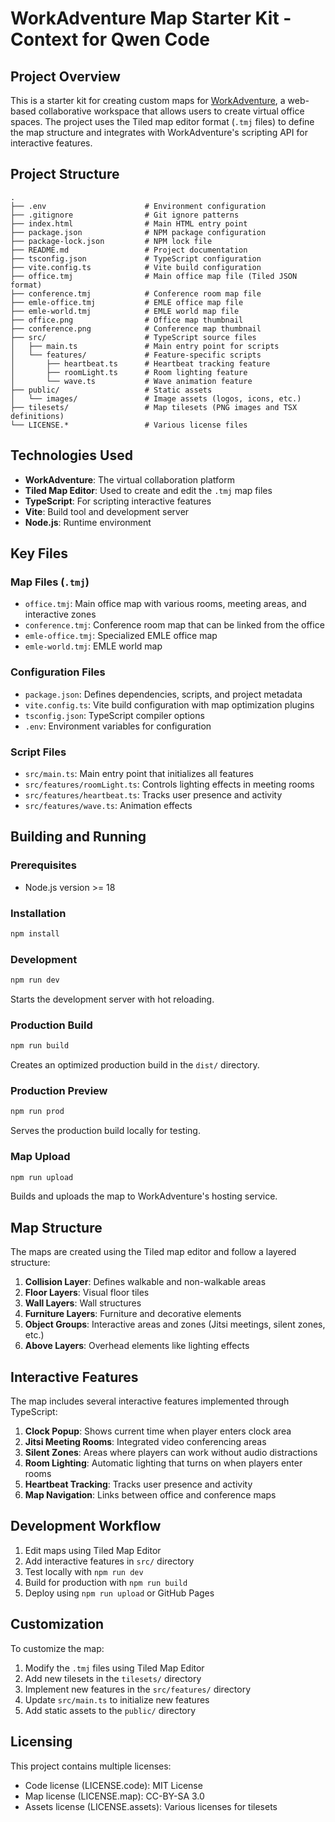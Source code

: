 # WorkAdventure Map Starter Kit - Context for Qwen Code

## Project Overview

This is a starter kit for creating custom maps for [WorkAdventure](https://workadventu.re), a web-based collaborative workspace that allows users to create virtual office spaces. The project uses the Tiled map editor format (`.tmj` files) to define the map structure and integrates with WorkAdventure's scripting API for interactive features.

## Project Structure

```
.
├── .env                      # Environment configuration
├── .gitignore                # Git ignore patterns
├── index.html                # Main HTML entry point
├── package.json              # NPM package configuration
├── package-lock.json         # NPM lock file
├── README.md                 # Project documentation
├── tsconfig.json             # TypeScript configuration
├── vite.config.ts            # Vite build configuration
├── office.tmj                # Main office map file (Tiled JSON format)
├── conference.tmj            # Conference room map file
├── emle-office.tmj           # EMLE office map file
├── emle-world.tmj            # EMLE world map file
├── office.png                # Office map thumbnail
├── conference.png            # Conference map thumbnail
├── src/                      # TypeScript source files
│   ├── main.ts               # Main entry point for scripts
│   └── features/             # Feature-specific scripts
│       ├── heartbeat.ts      # Heartbeat tracking feature
│       ├── roomLight.ts      # Room lighting feature
│       └── wave.ts           # Wave animation feature
├── public/                   # Static assets
│   └── images/               # Image assets (logos, icons, etc.)
├── tilesets/                 # Map tilesets (PNG images and TSX definitions)
└── LICENSE.*                 # Various license files
```

## Technologies Used

- **WorkAdventure**: The virtual collaboration platform
- **Tiled Map Editor**: Used to create and edit the `.tmj` map files
- **TypeScript**: For scripting interactive features
- **Vite**: Build tool and development server
- **Node.js**: Runtime environment

## Key Files

### Map Files (`.tmj`)
- `office.tmj`: Main office map with various rooms, meeting areas, and interactive zones
- `conference.tmj`: Conference room map that can be linked from the office
- `emle-office.tmj`: Specialized EMLE office map
- `emle-world.tmj`: EMLE world map

### Configuration Files
- `package.json`: Defines dependencies, scripts, and project metadata
- `vite.config.ts`: Vite build configuration with map optimization plugins
- `tsconfig.json`: TypeScript compiler options
- `.env`: Environment variables for configuration

### Script Files
- `src/main.ts`: Main entry point that initializes all features
- `src/features/roomLight.ts`: Controls lighting effects in meeting rooms
- `src/features/heartbeat.ts`: Tracks user presence and activity
- `src/features/wave.ts`: Animation effects

## Building and Running

### Prerequisites
- Node.js version >= 18

### Installation
```bash
npm install
```

### Development
```bash
npm run dev
```
Starts the development server with hot reloading.

### Production Build
```bash
npm run build
```
Creates an optimized production build in the `dist/` directory.

### Production Preview
```bash
npm run prod
```
Serves the production build locally for testing.

### Map Upload
```bash
npm run upload
```
Builds and uploads the map to WorkAdventure's hosting service.

## Map Structure

The maps are created using the Tiled map editor and follow a layered structure:

1. **Collision Layer**: Defines walkable and non-walkable areas
2. **Floor Layers**: Visual floor tiles
3. **Wall Layers**: Wall structures
4. **Furniture Layers**: Furniture and decorative elements
5. **Object Groups**: Interactive areas and zones (Jitsi meetings, silent zones, etc.)
6. **Above Layers**: Overhead elements like lighting effects

## Interactive Features

The map includes several interactive features implemented through TypeScript:

1. **Clock Popup**: Shows current time when player enters clock area
2. **Jitsi Meeting Rooms**: Integrated video conferencing areas
3. **Silent Zones**: Areas where players can work without audio distractions
4. **Room Lighting**: Automatic lighting that turns on when players enter rooms
5. **Heartbeat Tracking**: Tracks user presence and activity
6. **Map Navigation**: Links between office and conference maps

## Development Workflow

1. Edit maps using Tiled Map Editor
2. Add interactive features in `src/` directory
3. Test locally with `npm run dev`
4. Build for production with `npm run build`
5. Deploy using `npm run upload` or GitHub Pages

## Customization

To customize the map:
1. Modify the `.tmj` files using Tiled Map Editor
2. Add new tilesets in the `tilesets/` directory
3. Implement new features in the `src/features/` directory
4. Update `src/main.ts` to initialize new features
5. Add static assets to the `public/` directory

## Licensing

This project contains multiple licenses:
- Code license (LICENSE.code): MIT License
- Map license (LICENSE.map): CC-BY-SA 3.0
- Assets license (LICENSE.assets): Various licenses for tilesets